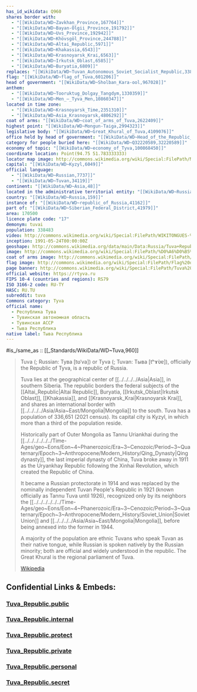 ```yaml
---
has_id_wikidata: Q960
shares border with:
  - "[[WikiData/WD~Zavkhan_Province,167764]]"
  - "[[WikiData/WD~Bayan-Ölgii_Province,191792]]"
  - "[[WikiData/WD~Uvs_Province,192942]]"
  - "[[WikiData/WD~Khövsgöl_Province,244788]]"
  - "[[WikiData/WD~Altai_Republic,5971]]"
  - "[[WikiData/WD~Khakassia,6543]]"
  - "[[WikiData/WD~Krasnoyarsk_Krai,6563]]"
  - "[[WikiData/WD~Irkutsk_Oblast,6585]]"
  - "[[WikiData/WD~Buryatia,6809]]"
replaces: "[[WikiData/WD~Tuvan_Autonomous_Soviet_Socialist_Republic,338317]]"
flag: "[[WikiData/WD~flag_of_Tuva,601206]]"
head of government: "[[WikiData/WD~Sholban_Kara-ool,967028]]"
anthem:
  - "[[WikiData/WD~Tooruktug_Dolgay_Tangdym,1330359]]"
  - "[[WikiData/WD~Men_–_Tyva_Men,10860347]]"
located in time zone:
  - "[[WikiData/WD~Krasnoyarsk_Time,2351310]]"
  - "[[WikiData/WD~Asia_Krasnoyarsk,4806292]]"
coat of arms: "[[WikiData/WD~coat_of_arms_of_Tuva,2622409]]"
highest point: "[[WikiData/WD~Mongun-Taiga,2994323]]"
legislative body: "[[WikiData/WD~Great_Khural_of_Tuva,4109076]]"
office held by head of government: "[[WikiData/WD~Head_of_the_Republic_of_Tuva,4376683]]"
category for people buried here: "[[WikiData/WD~Q32220589,32220589]]"
economy of topic: "[[WikiData/WD~economy_of_Tyva,100868450]]"
coordinate location: Point(94.75 51.783333333)
locator map image: http://commons.wikimedia.org/wiki/Special:FilePath/Map%20of%20Russia%20%282014%E2%80%932022%29%20-%20Tuva.svg
capital: "[[WikiData/WD~Kyzyl,6049]]"
official language:
  - "[[WikiData/WD~Russian,7737]]"
  - "[[WikiData/WD~Tuvan,34119]]"
continent: "[[WikiData/WD~Asia,48]]"
located in the administrative territorial entity: "[[WikiData/WD~Russia,159]]"
country: "[[WikiData/WD~Russia,159]]"
instance of: "[[WikiData/WD~republic_of_Russia,41162]]"
part of: "[[WikiData/WD~Siberian_Federal_District,41979]]"
area: 170500
licence plate code: "17"
demonym: tuvai
population: 338483
video: http://commons.wikimedia.org/wiki/Special:FilePath/WIKITONGUES-%20Aydyn%20speaking%20Tuvan.webm
inception: 1991-05-24T00:00:00Z
geoshape: http://commons.wikimedia.org/data/main/Data:Russia/Tuva+Republic.map
image: http://commons.wikimedia.org/wiki/Special:FilePath/%D0%A6%D0%B5%D0%BD%D1%82%D1%80%20%D0%90%D0%B7%D0%B8%D0%B8%20%D0%B0%D0%B2%D0%B3%D1%83%D1%81%D1%82%202015%D0%B3.jpg
coat of arms image: http://commons.wikimedia.org/wiki/Special:FilePath/Coat%20of%20arms%20of%20Tuva.svg
flag image: http://commons.wikimedia.org/wiki/Special:FilePath/Flag%20of%20Tuva.svg
page banner: http://commons.wikimedia.org/wiki/Special:FilePath/Tuva%20banner%20Ulug-Hem%20Yenisei.jpg
official website: https://rtyva.ru
FIPS 10-4 (countries and regions): RS79
ISO 3166-2 code: RU-TY
HASC: RU.TU
subreddit: tuva
Commons category: Tyva
official name:
  - Республика Тува
  - Тувинская автономная область
  - Тувинская АССР
  - Тыва Республика
native label: Тыва Республика
---
```


#is_/same_as :: [[_Standards/WikiData/WD~Tuva,960]] 


> Tuva (; Russian: Тува [tʊˈva]) or Tyva (; Tuvan: Тыва [tʰɤ̀ʋɐ]), officially the Republic of Tyva, 
> is a republic of Russia. 
> 
> Tuva lies at the geographical center of [[../../../../Asia|Asia]], in southern Siberia. 
> The republic borders the federal subjects of the [[Altai_Republic|Altai Republic]], Buryatia, [[Irkutsk_Oblast|Irkutsk Oblast]], [[Khakassia]], 
> and [[Krasnoyarsk_Krai|Krasnoyarsk Krai]], and shares an international border with [[../../../../Asia/Asia~East/Mongolia|Mongolia]] to the south. 
> Tuva has a population of 336,651 (2021 census). 
> Its capital city is Kyzyl, in which more than a third of the population reside.
>
> Historically part of Outer Mongolia as Tannu Uriankhai during the [[../../../../../../Time-Ages/geo~Eons/Eon~4~Phanerozoic/Era~3~Cenozoic/Period~3~Quaternary/Epoch~3~Anthropocene/Modern_History/Qing_Dynasty|Qing dynasty]], 
> the last imperial dynasty of China, Tuva broke away in 1911 as the Uryankhay Republic 
> following the Xinhai Revolution, which created the Republic of China. 
> 
> It became a Russian protectorate in 1914 
> and was replaced by the nominally independent Tuvan People's Republic in 1921 
> (known officially as Tannu Tuva until 1926), 
> recognized only by its neighbors the [[../../../../../../Time-Ages/geo~Eons/Eon~4~Phanerozoic/Era~3~Cenozoic/Period~3~Quaternary/Epoch~3~Anthropocene/Modern_History/Soviet_Union|Soviet Union]] and [[../../../../Asia/Asia~East/Mongolia|Mongolia]], 
> before being annexed into the former in 1944. 
> 
> A majority of the population are ethnic Tuvans who speak Tuvan as their native tongue, 
> while Russian is spoken natively by the Russian minority; 
> both are official and widely understood in the republic. 
> The Great Khural is the regional parliament of Tuva.
>
> [Wikipedia](https://en.wikipedia.org/wiki/Tuva) 




## Confidential Links & Embeds: 

### [Tuva_Republic.public](/_public/\Earth\Continent\Europe\Europe~East\Russia\SiberiaTuva_Republic.public.md) 

### [Tuva_Republic.internal](/_internal/\Earth\Continent\Europe\Europe~East\Russia\SiberiaTuva_Republic.internal.md) 

### [Tuva_Republic.protect](/_protect/\Earth\Continent\Europe\Europe~East\Russia\SiberiaTuva_Republic.protect.md) 

### [Tuva_Republic.private](/_private/\Earth\Continent\Europe\Europe~East\Russia\SiberiaTuva_Republic.private.md) 

### [Tuva_Republic.personal](/_personal/\Earth\Continent\Europe\Europe~East\Russia\SiberiaTuva_Republic.personal.md) 

### [Tuva_Republic.secret](/_secret/\Earth\Continent\Europe\Europe~East\Russia\SiberiaTuva_Republic.secret.md)


